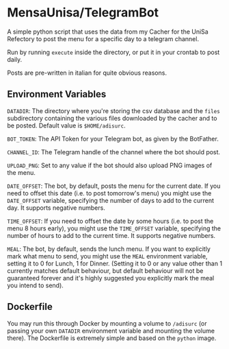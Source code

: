 # MensaUnisa/TelegramBot
A simple python script that uses the data from my Cacher for the UniSa Refectory to
post the menu for a specific day to a telegram channel.

Run by running `execute` inside the directory, or put it in your crontab to 
post daily.

Posts are pre-written in italian for quite obvious reasons.

## Environment Variables
`DATADIR`: The directory where you're storing the csv database and the `files` subdirectory 
containing the various files downloaded by the cacher and to be posted. Default value is
`$HOME/adisurc`.

`BOT_TOKEN`: The API Token for your Telegram bot, as given by the BotFather.

`CHANNEL_ID`: The Telegram handle of the channel where the bot should post.

`UPLOAD_PNG`: Set to any value if the bot should also upload PNG images of the menu.

`DATE_OFFSET`: The bot, by default, posts the menu for the current date. If you need to
offset this date (i.e. to post tomorrow's menu) you might use the `DATE_OFFSET` variable,
specifying the number of days to add to the current day. It supports negative numbers.

`TIME_OFFSET`: If you need to offset the date by some hours (i.e. to post the menu 8 hours 
early), you might use the `TIME_OFFSET` variable, specifying the number of hours to add to
the current time. It supports negative numbers.

`MEAL`: The bot, by default, sends the lunch menu. If you want to explicitly mark what menu to send,
you might use the `MEAL` environment variable, setting it to 0 for Lunch, 1 for Dinner. (Setting it
to 0 or any value other than 1 currently matches default behaviour, but default behaviour will not
be guaranteed forever and it's highly suggested you explicitly mark the meal you intend to send). 

## Dockerfile
You may run this through Docker by mounting a volume to `/adisurc` (or passing your own `DATADIR` 
environment variable and mounting the volume there). The Dockerfile is extremely simple and based
on the `python` image.
